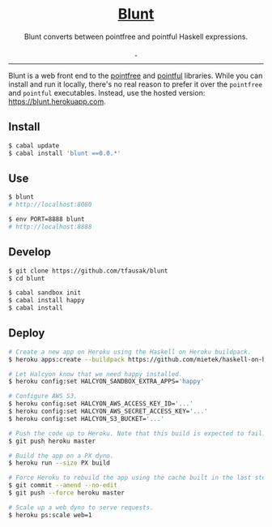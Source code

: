<h1 align="center">
    <a href="https://github.com/tfausak/blunt">
        Blunt
    </a>
</h1>

<p align="center">
    Blunt converts between pointfree and pointful Haskell expressions.
</p>

<p align="center">
    <a href="https://hackage.haskell.org/package/blunt">
        <img alt="" src="https://img.shields.io/hackage/v/blunt.svg">
    </a>
    <a href="http://packdeps.haskellers.com/feed?needle=blunt">
        <img alt="" src="https://img.shields.io/hackage-deps/v/blunt.svg">
    </a>
</p>

<hr>

Blunt is a web front end to the [pointfree][] and [pointful][] libraries. While
you can install and run it locally, there's no real reason to prefer it over
the `pointfree` and `pointful` executables. Instead, use the hosted version:
<https://blunt.herokuapp.com>.

## Install

``` sh
$ cabal update
$ cabal install 'blunt ==0.0.*'
```

## Use

``` sh
$ blunt
# http://localhost:8080

$ env PORT=8888 blunt
# http://localhost:8888
```

## Develop

``` sh
$ git clone https://github.com/tfausak/blunt
$ cd blunt

$ cabal sandbox init
$ cabal install happy
$ cabal install
```

## Deploy

``` sh
# Create a new app on Heroku using the Haskell on Heroku buildpack.
$ heroku apps:create --buildpack https://github.com/mietek/haskell-on-heroku

# Let Halcyon know that we need happy installed.
$ heroku config:set HALCYON_SANDBOX_EXTRA_APPS='happy'

# Configure AWS S3.
$ heroku config:set HALCYON_AWS_ACCESS_KEY_ID='...'
$ heroku config:set HALCYON_AWS_SECRET_ACCESS_KEY='...'
$ heroku config:set HALCYON_S3_BUCKET='...'

# Push the code up to Heroku. Note that this build is expected to fail.
$ git push heroku master

# Build the app on a PX dyno.
$ heroku run --size PX build

# Force Heroku to rebuild the app using the cache built in the last step.
$ git commit --amend --no-edit
$ git push --force heroku master

# Scale up a web dyno to serve requests.
$ heroku ps:scale web=1
```

[pointfree]: http://hackage.haskell.org/package/pointfree
[pointful]: http://hackage.haskell.org/package/pointful
